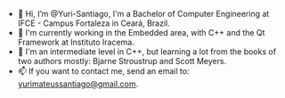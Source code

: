 - 👋 Hi, I’m @Yuri-Santiago, I'm a Bachelor of Computer Engineering at IFCE - Campus Fortaleza in Ceará, Brazil.
- 👀 I'm currently working in the Embedded area, with C++ and the Qt Framework at Instituto Iracema.
- 🌱 I'm an intermediate level in C++, but learning a lot from the books of two authors mostly: Bjarne Stroustrup and Scott Meyers.
- 📫 If you want to contact me, send an email to: yurimateussantiago@gmail.com.

